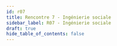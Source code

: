 ```yaml
---
id: r07
title: Rencontre 7 - Ingénierie sociale
sidebar_label: R07 - Ingénierie sociale
draft: true
hide_table_of_contents: false
---
```



